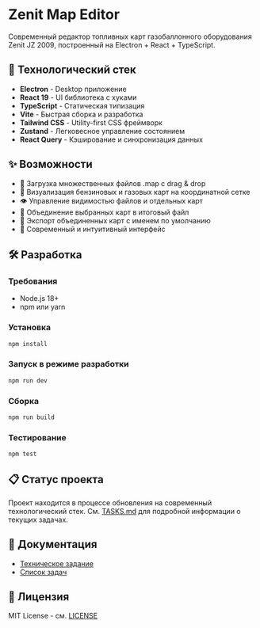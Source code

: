 # Zenit Map Editor

Современный редактор топливных карт газобаллонного оборудования Zenit JZ 2009, построенный на Electron + React + TypeScript.

## 🚀 Технологический стек

- **Electron** - Desktop приложение
- **React 19** - UI библиотека с хуками
- **TypeScript** - Статическая типизация
- **Vite** - Быстрая сборка и разработка
- **Tailwind CSS** - Utility-first CSS фреймворк
- **Zustand** - Легковесное управление состоянием
- **React Query** - Кэширование и синхронизация данных

## ✨ Возможности

- 📁 Загрузка множественных файлов .map с drag & drop
- 🎨 Визуализация бензиновых и газовых карт на координатной сетке
- 👁️ Управление видимостью файлов и отдельных карт
- 🔄 Объединение выбранных карт в итоговый файл
- 💾 Экспорт объединенных карт с именем по умолчанию
- 🎯 Современный и интуитивный интерфейс

## 🛠️ Разработка

### Требования

- Node.js 18+
- npm или yarn

### Установка

```bash
npm install
```

### Запуск в режиме разработки

```bash
npm run dev
```

### Сборка

```bash
npm run build
```

### Тестирование

```bash
npm test
```

## 📋 Статус проекта

Проект находится в процессе обновления на современный технологический стек. См. [TASKS.md](./TASKS.md) для подробной информации о текущих задачах.

## 📖 Документация

- [Техническое задание](./tech_spec/TECHNICAL_SPECIFICATION.md)
- [Список задач](./TASKS.md)

## 📄 Лицензия

MIT License - см. [LICENSE](./LICENSE)
